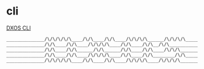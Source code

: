# cli

[DXOS CLI](https://github.com/dxos/cli/blob/master/packages/cli/README.md)

```
______________/\/\/\/\/\____/\/\____/\/\____/\/\/\/\______/\/\/\/\______________
______________/\/\____/\/\____/\/\/\/\____/\/\____/\/\__/\/\____________________
______________/\/\____/\/\______/\/\______/\/\____/\/\____/\/\/\________________
______________/\/\____/\/\____/\/\/\/\____/\/\____/\/\________/\/\______________
______________/\/\/\/\/\____/\/\____/\/\____/\/\/\/\____/\/\/\/\________________
```

